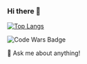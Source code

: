 ### Hi there 👋
[![Top Langs](https://github-readme-stats.vercel.app/api/top-langs/?username=esin87&layout=compact)](https://github.com/dcberkshire/github-readme-stats)


![Code Wars Badge](https://www.codewars.com/users/dcberkshire/badges/micro)



💬 Ask me about anything!




<!--
**dcberkshire/dcberkshire** is a ✨ _special_ ✨ repository because its `README.md` (this file) appears on your GitHub profile.

Here are some ideas to get you started:

- 🔭 I’m currently working on ...
- 👯 I’m looking to collaborate on ...
- 🤔 I’m looking for help with ...
- 📫 How to reach me: ...
- ⚡ Fun fact: ...

-->

